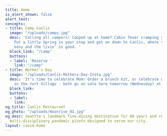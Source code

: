 ```yaml
---
title: Home
is_alert_shown: false
alert_text: 
concepts:
- title: Camp Canlis
  image: "/uploads/campy.jpg"
  desc: 'Calling all campers! Cooped up at home? Cabin fever cramping your style?
    Put a little Spring in your step and get on down to Canlis, where the eatin’ is
    easy and the livin’ is good. '
  block_link: "/camp"
  buttons:
  - label: 'Reserve '
    link: "/camp"
- title: Mother's Day
  image: "/uploads/Canlis-Mothers-Day-Insta.jpg"
  desc: 'It’s time to celebrate Mom! Order a brunch kit, or celebrate with dinner
    in the Yurt Village - both go on sale here tomorrow (Wednesday) at 12pm. '
  block_link: 
  buttons:
  - label: 
    link: 
og_title: Canlis Restaurant
og_photo: "/uploads/moonrise_01.jpg"
og_desc: Seattle's landmark fine-dining destination for 69 years and recent home to
  multi-disciplinary pandemic pivots designed to serve our city.
layout: covid-home
---
```


